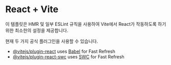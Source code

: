 # React + Vite

이 템플릿은 HMR 및 일부 ESLint 규칙을 사용하여 Vite에서 React가 작동하도록 하기 위한 최소한의 설정을 제공합니다.

현재 두 가지 공식 플러그인을 사용할 수 있습니다.

- [@vitejs/plugin-react](https://github.com/vitejs/vite-plugin-react/blob/main/packages/plugin-react/README.md) uses [Babel](https://babeljs.io/) for Fast Refresh
- [@vitejs/plugin-react-swc](https://github.com/vitejs/vite-plugin-react-swc) uses [SWC](https://swc.rs/) for Fast Refresh
